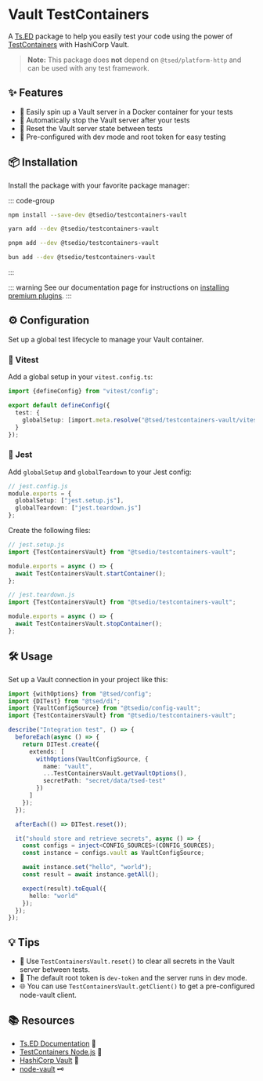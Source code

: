 # Vault TestContainers

A [Ts.ED](https://tsed.dev/) package to help you easily test your code using the power
of [TestContainers](https://node.testcontainers.org/) with HashiCorp Vault.

> **Note:** This package does **not** depend on `@tsed/platform-http` and can be used with any test framework.

## ✨ Features

- 🚀 Easily spin up a Vault server in a Docker container for your tests
- 🛑 Automatically stop the Vault server after your tests
- 🔄 Reset the Vault server state between tests
- 🔐 Pre-configured with dev mode and root token for easy testing

## 📦 Installation

Install the package with your favorite package manager:

::: code-group

```sh [npm]
npm install --save-dev @tsedio/testcontainers-vault
```

```sh [yarn]
yarn add --dev @tsedio/testcontainers-vault
```

```sh [pnpm]
pnpm add --dev @tsedio/testcontainers-vault
```

```sh [bun]
bun add --dev @tsedio/testcontainers-vault
```

:::

::: warning
See our documentation page for instructions
on [installing premium plugins](/plugins/premium/install-premium-plugins.md).
:::

## ⚙️ Configuration

Set up a global test lifecycle to manage your Vault container.

### 🧪 Vitest

Add a global setup in your `vitest.config.ts`:

```ts
import {defineConfig} from "vitest/config";

export default defineConfig({
  test: {
    globalSetup: [import.meta.resolve("@tsed/testcontainers-vault/vitest/setup")]
  }
});
```

### 🧪 Jest

Add `globalSetup` and `globalTeardown` to your Jest config:

```ts
// jest.config.js
module.exports = {
  globalSetup: ["jest.setup.js"],
  globalTeardown: ["jest.teardown.js"]
};
```

Create the following files:

```ts
// jest.setup.js
import {TestContainersVault} from "@tsedio/testcontainers-vault";

module.exports = async () => {
  await TestContainersVault.startContainer();
};

// jest.teardown.js
import {TestContainersVault} from "@tsedio/testcontainers-vault";

module.exports = async () => {
  await TestContainersVault.stopContainer();
};
```

## 🛠️ Usage

Set up a Vault connection in your project like this:

```ts
import {withOptions} from "@tsed/config";
import {DITest} from "@tsed/di";
import {VaultConfigSource} from "@tsedio/config-vault";
import {TestContainersVault} from "@tsedio/testcontainers-vault";

describe("Integration test", () => {
  beforeEach(async () => {
    return DITest.create({
      extends: [
        withOptions(VaultConfigSource, {
          name: "vault",
          ...TestContainersVault.getVaultOptions(),
          secretPath: "secret/data/tsed-test"
        })
      ]
    });
  });

  afterEach(() => DITest.reset());

  it("should store and retrieve secrets", async () => {
    const configs = inject<CONFIG_SOURCES>(CONFIG_SOURCES);
    const instance = configs.vault as VaultConfigSource;

    await instance.set("hello", "world");
    const result = await instance.getAll();

    expect(result).toEqual({
      hello: "world"
    });
  });
});
```

## 💡 Tips

- 🧹 Use `TestContainersVault.reset()` to clear all secrets in the Vault server between tests.
- 🔐 The default root token is `dev-token` and the server runs in dev mode.
- 🌐 You can use `TestContainersVault.getClient()` to get a pre-configured node-vault client.

## 📚 Resources

- [Ts.ED Documentation](https://tsed.dev/) 📖
- [TestContainers Node.js](https://node.testcontainers.org/) 🐳
- [HashiCorp Vault](https://www.vaultproject.io/) 🔐
- [node-vault](https://github.com/kr1sp1n/node-vault) 🗝️
